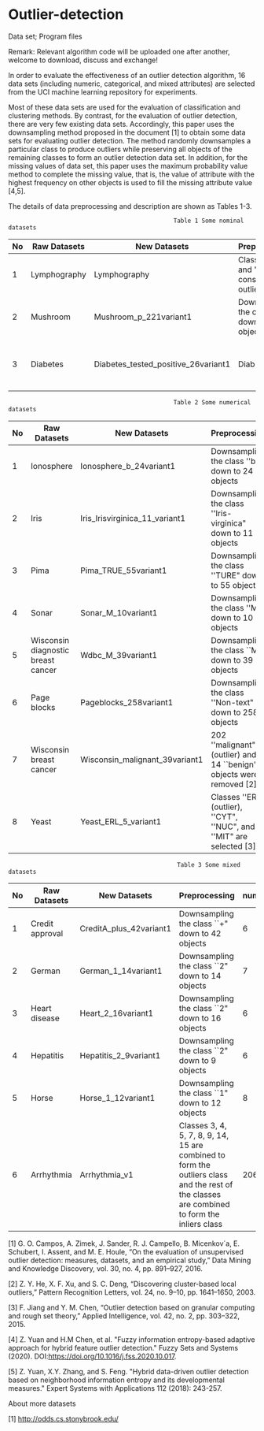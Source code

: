 # Outlier-detection
Data set; Program files

Remark: Relevant algorithm code will be uploaded one after another, welcome to download, discuss and exchange!

In order to evaluate the effectiveness of an outlier detection algorithm, 16 data sets (including numeric, categorical, and mixed attributes) are selected from the UCI machine learning repository for experiments.

Most of these data sets are used for the evaluation of classification and clustering methods. By contrast, for the evaluation of outlier detection, there are very few existing data sets. Accordingly, this paper uses the downsampling method proposed in the document [1] to obtain some data sets for evaluating outlier detection. The method randomly downsamples a particular class to produce outliers while preserving all objects of the remaining classes to form an outlier detection data set. In addition, for the missing values of data set, this paper uses the maximum probability value method to complete the missing value, that is, the value of attribute with the highest frequency on other objects is used to fill the missing attribute value [4,5].

The details of data preprocessing and description are shown as Tables 1-3.

                                                   Table 1 Some nominal datasets
| No |  Raw Datasets |New Datasets | Preprocessing | numerical | categorical | Objects | Outliers | 
| -------- |--------|-------- |-------- |-------- | -------- | --------| -------- |
|  1| Lymphography|Lymphography| Classes ''1'' and ''4'' are considered as outliers [2] | 0 | 8 | 148 | 6 |  
|  2| Mushroom|Mushroom_p_221variant1|Downsampling the class ''+" down to 221 objects | 0|22|4429|221| 
|  3| Diabetes|Diabetes_tested_positive_26variant1|Diab| Downsampling the class ''tested\_positive" down to 26 objects |8|0|526|26|
                                                   Table 2 Some numerical datasets
| No |  Raw Datasets |New Datasets | Preprocessing | numerical | categorical | Objects | Ouliers | 
| -------- |--------|-------- |-------- |-------- | -------- | --------| -------- |
|  1| Ionosphere|Ionosphere_b_24variant1| Downsampling the class ''b" down to 24 objects |34|0|249|24|
|  2| Iris|Iris_Irisvirginica_11_variant1| Downsampling the class ''Iris-virginica" down to 11 objects |4|0|111|11| 
|  3| Pima|Pima_TRUE_55variant1| Downsampling the class ''TURE" down to 55 objects |9|0|555|55| 
|  4| Sonar|Sonar_M_10variant1| Downsampling the class ''M" down to 10 objects|60|0|107|10|  
|  5| Wisconsin diagnostic breast cancer|Wdbc_M_39variant1| Downsampling the class ``M" down to 39 objects | 31|0|396|39|
|  6| Page blocks|Pageblocks_258variant1| Downsampling the class ''Non-text" down to 258 objects |10|0|5171|258|
| 7| Wisconsin breast cancer|Wisconsin_malignant_39variant1|202 ''malignant" (outlier) and 14 ``benign" objects were removed [2] | 9|0|483|39|
| 8| Yeast|Yeast_ERL_5_variant1|Classes ''ERL" (outlier), ''CYT", ''NUC", and ''MIT" are selected [3]|8|0|1141|5|
                                                    Table 3 Some mixed datasets
| No |  Raw Datasets |New Datasets |  Preprocessing | numerical | categorical |Objects | Ouliers | 
| -------- |--------|-------- |-------- |-------- | -------- | --------| -------- |
| 1| Credit approval|CreditA_plus_42variant1|Downsampling the class ``+" down to 42 objects|6|9|425|42|
| 2| German|German_1_14variant1|Downsampling the class ``2" down to 14 objects|7|13|714|14|
| 3| Heart disease |Heart_2_16variant1|Downsampling the class ``2" down to 16 objects| 6|7|166|16|
| 4| Hepatitis |Hepatitis_2_9variant1|Downsampling the class ``2" down to 9 objects |6|13|94|9|
| 5| Horse |Horse_1_12variant1|Downsampling the class ``1" down to 12 objects|8|19|256|12|
| 6| Arrhythmia |Arrhythmia_v1|Classes 3, 4, 5, 7, 8, 9, 14, 15 are combined to form the outliers class and the rest of the classes are combined to form the inliers class|206|73|452|66|


[1] G. O. Campos, A. Zimek, J. Sander, R. J. Campello, B. Micenkov´a, E. Schubert, I. Assent, and M. E. Houle, “On the evaluation of unsupervised outlier detection: measures, datasets, and an empirical study,” Data Mining and Knowledge Discovery, vol. 30, no. 4, pp. 891–927, 2016.

[2] Z. Y. He, X. F. Xu, and S. C. Deng, “Discovering cluster-based local outliers,” Pattern Recognition Letters, vol. 24, no. 9–10, pp. 1641–1650, 2003.

[3] F. Jiang and Y. M. Chen, “Outlier detection based on granular computing and rough set theory,” Applied Intelligence, vol. 42, no. 2, pp. 303–322, 2015.

[4] Z. Yuan and H.M Chen, et al. "Fuzzy information entropy-based adaptive approach for hybrid feature outlier detection." Fuzzy Sets and Systems (2020). DOI:https://doi.org/10.1016/j.fss.2020.10.017.

[5] Z. Yuan, X.Y. Zhang, and S. Feng. "Hybrid data-driven outlier detection based on neighborhood information entropy and its developmental measures." Expert Systems with Applications 112 (2018): 243-257.

About more datasets

[1] http://odds.cs.stonybrook.edu/
